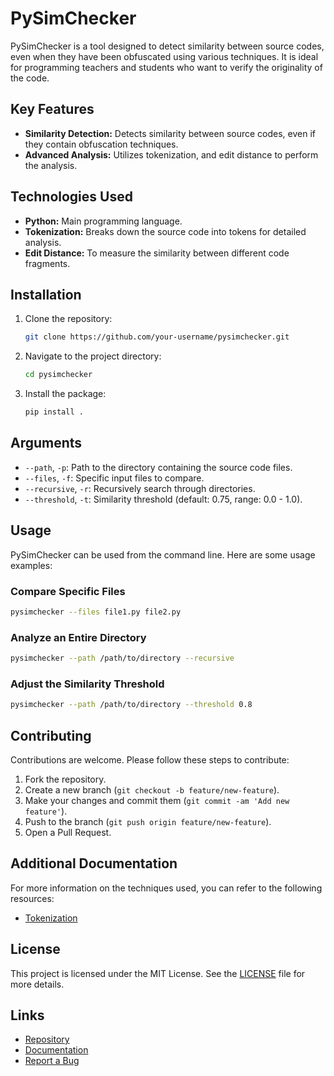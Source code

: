 # PySimChecker

PySimChecker is a tool designed to detect similarity between source codes, even when they have been obfuscated using various techniques. It is ideal for programming teachers and students who want to verify the originality of the code.

## Key Features

- **Similarity Detection:** Detects similarity between source codes, even if they contain obfuscation techniques.
- **Advanced Analysis:** Utilizes tokenization, and edit distance to perform the analysis.

## Technologies Used

- **Python:** Main programming language.
- **Tokenization:** Breaks down the source code into tokens for detailed analysis.
- **Edit Distance:** To measure the similarity between different code fragments.

## Installation

1. Clone the repository:
    ```sh
    git clone https://github.com/your-username/pysimchecker.git
    ```
2. Navigate to the project directory:
    ```sh
    cd pysimchecker
    ```
3. Install the package:
    ```sh
    pip install .
    ```

## Arguments

- `--path`, `-p`: Path to the directory containing the source code files.
- `--files`, `-f`: Specific input files to compare.
- `--recursive`, `-r`: Recursively search through directories.
- `--threshold`, `-t`: Similarity threshold (default: 0.75, range: 0.0 - 1.0).

## Usage

PySimChecker can be used from the command line. Here are some usage examples:

### Compare Specific Files
```sh
pysimchecker --files file1.py file2.py
```

### Analyze an Entire Directory
```sh
pysimchecker --path /path/to/directory --recursive
```

### Adjust the Similarity Threshold
```sh
pysimchecker --path /path/to/directory --threshold 0.8
```

## Contributing

Contributions are welcome. Please follow these steps to contribute:

1. Fork the repository.
2. Create a new branch (`git checkout -b feature/new-feature`).
3. Make your changes and commit them (`git commit -am 'Add new feature'`).
4. Push to the branch (`git push origin feature/new-feature`).
5. Open a Pull Request.

## Additional Documentation
For more information on the techniques used, you can refer to the following resources:

- [Tokenization](https://en.wikipedia.org/wiki/Tokenization)

## License

This project is licensed under the MIT License. See the [LICENSE](LICENSE) file for more details.

## Links

- [Repository](https://github.com/EdsonEddy/pysimchecker)
- [Documentation](https://github.com/EdsonEddy/pysimchecker/wiki)
- [Report a Bug](https://github.com/EdsonEddy/pysimchecker/issues)